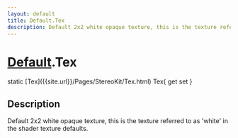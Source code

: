 ```yaml
---
layout: default
title: Default.Tex
description: Default 2x2 white opaque texture, this is the texture referred to as 'white' in the shader texture defaults.
---
```

# [Default]({{site.url}}/Pages/StereoKit/Default.html).Tex

<div class='signature' markdown='1'>
static [Tex]({{site.url}}/Pages/StereoKit/Tex.html) Tex{ get set }
</div>

## Description
Default 2x2 white opaque texture, this is the texture
referred to as 'white' in the shader texture defaults.

